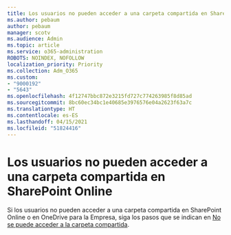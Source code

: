 ```yaml
---
title: Los usuarios no pueden acceder a una carpeta compartida en SharePoint Online
ms.author: pebaum
author: pebaum
manager: scotv
ms.audience: Admin
ms.topic: article
ms.service: o365-administration
ROBOTS: NOINDEX, NOFOLLOW
localization_priority: Priority
ms.collection: Adm_O365
ms.custom:
- "9000192"
- "5643"
ms.openlocfilehash: 4f12747bbc872e3215fd727c774263985f8d85ad
ms.sourcegitcommit: 8bc60ec34bc1e40685e3976576e04a2623f63a7c
ms.translationtype: HT
ms.contentlocale: es-ES
ms.lasthandoff: 04/15/2021
ms.locfileid: "51824416"
---
```

# <a name="users-cant-access-a-shared-folder-in-sharepoint-online"></a>Los usuarios no pueden acceder a una carpeta compartida en SharePoint Online

Si los usuarios no pueden acceder a una carpeta compartida en SharePoint Online o en OneDrive para la Empresa, siga los pasos que se indican en [No se puede acceder a la carpeta compartida](https://docs.microsoft.com/sharepoint/troubleshoot/sharing-and-permissions/cannot-access-shared-folder).
